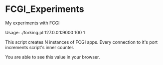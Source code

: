 FCGI_Experiments
================

My experiments with FCGI

Usage: ./forking.pl 127.0.0.1:9000 100 1

This script creates N instances of FCGI apps. 
Every connection to it's port increments script's inner counter. 

You are able to see this value in your browser. 
